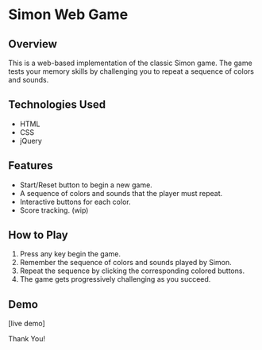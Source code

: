 # Simon Web Game

## Overview

This is a web-based implementation of the classic Simon game. The game tests your memory skills by challenging you to repeat a sequence of colors and sounds.

## Technologies Used

- HTML
- CSS
- jQuery

## Features

- Start/Reset button to begin a new game.
- A sequence of colors and sounds that the player must repeat.
- Interactive buttons for each color.
- Score tracking. (wip)

## How to Play

1. Press any key begin the game.
2. Remember the sequence of colors and sounds played by Simon.
3. Repeat the sequence by clicking the corresponding colored buttons.
4. The game gets progressively challenging as you succeed.

## Demo

[live demo]


Thank You!
